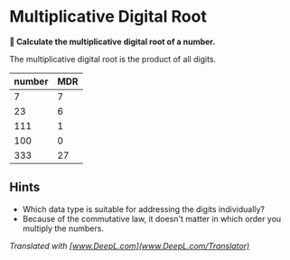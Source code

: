 
# Multiplicative Digital Root

**🎯 Calculate the multiplicative digital root of a number.**

The multiplicative digital root is the product of all digits.

| number | MDR |
|--------|-----|
|    7 |  7 |
|   23 |  6 |
|  111 |  1 |
|  100 |  0 |
|  333 |  27 |


## Hints

* Which data type is suitable for addressing the digits individually?
* Because of the commutative law, it doesn't matter in which order you multiply the numbers.

*Translated with [www.DeepL.com](www.DeepL.com/Translator)*
